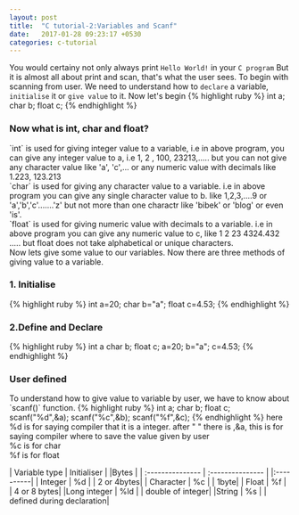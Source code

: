 ```yaml
---
layout: post
title:  "C tutorial-2:Variables and Scanf"
date:   2017-01-28 09:23:17 +0530
categories: c-tutorial
---
```

You would certainy not only always print `Hello World!` in your `C program` But it is almost all about print and scan, that's what the user sees. To begin with scanning from user. We need to understand how to `declare` a variable, `initialise` it or `give value` to it. Now let's begin
{% highlight ruby %}
int a;
char b;
float c;
{% endhighlight %}
<h3>Now what is int, char and float?</h3>
`int` is used for giving integer value to a variable, i.e in above program, you can give any integer value to a, i.e 1, 2 , 100, 23213,..... but you can not give any character value like 'a', 'c',... or any numeric value with decimals like 1.223, 123.213<br/>
`char` is used for giving any character value to a variable. i.e in above program you can give any single character value to b. like 1,2,3,....9 or 'a','b','c'.......'z' but not more than one charactr like 'bibek' or 'blog' or even 'is'.<br/>
`float` is used for giving numeric value with decimals to a variable. i.e in above program you can give any numeric value to c, like 1 2 23 4324.432 ..... but float does not take alphabetical or unique characters.<br>
Now lets give some value to our variables. Now there are three methods of giving value to a variable.
<h3>1. Initialise </h3>
{% highlight ruby %}
int a=20;
char b="a";
float c=4.53;
{% endhighlight %}
<h3>2.Define and Declare </h3>
{% highlight ruby %}
int a
char b;
float c;
a=20;
b="a";
c=4.53;
{% endhighlight %}
<h3> User defined</h3>
To understand how to give value to variable by user, we have to know about `scanf()` function.
{% highlight ruby %}
int a;
char b;
float c;
scanf("%d",&a);
scanf("%c",&b);
scanf("%f",&c);
{% endhighlight %}
here %d is for saying compiler that it is a integer.
after " " there is ,&a, this is for saying compiler where to save the value given by user<br>
%c is for char<br>
%f is for float <br>

| Variable type     | Initialiser     | |Bytes |
| :--------------- | :--------------- | |:----------|
| Integer       | %d       | |    2 or 4bytes|
| Character     | %c       | |      1byte|
| Float         | %f       | |   4 or 8 bytes|
|Long integer   | %ld      | |  double of integer|
|String         | %s       | | defined during declaration|

